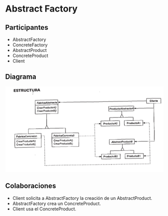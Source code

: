 # Abstract Factory
## Participantes
* AbstractFactory
* ConcreteFactory
* AbstractProduct
* ConcreteProduct
* Client
## Diagrama
![Abstract Factory](diagrama/abstractfactory.png)
## Colaboraciones
* Client solicita a AbstractFactory la creación de un AbstractProduct.
* AbstractFactory crea un ConcreteProduct.
* Client usa el ConcreteProduct.